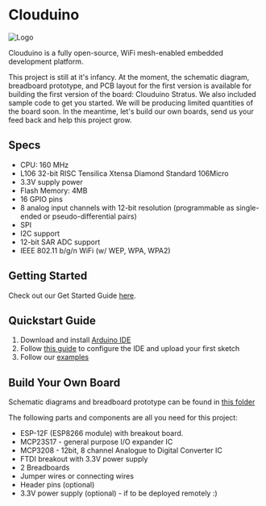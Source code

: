 # Clouduino

![Logo](/docs/images/logo.png)

Clouduino is a fully open-source, WiFi mesh-enabled embedded development platform. 

This project is still at it's infancy. At the moment, the schematic diagram, breadboard prototype, and PCB layout for the first version is available for building the first version of the board: Clouduino Stratus. We also included sample code to get you started. We will be producing limited quantities of the board soon. In the meantime, let's build our own boards, send us your feed back and help this project grow.

## Specs

- CPU: 160 MHz
- L106 32-bit RISC Tensilica Xtensa Diamond Standard 106Micro
- 3.3V supply power
- Flash Memory: 4MB
- 16 GPIO pins
- 8 analog input channels with 12-bit resolution (programmable as single-ended or pseudo-differential pairs)
- SPI
- I2C support
- 12-bit SAR ADC support
- IEEE 802.11 b/g/n WiFi (w/ WEP, WPA, WPA2)

## Getting Started
Check out our Get Started Guide [here](https://github.com/proudcloud/clouduino/tree/master/getStarted).

## Quickstart Guide

1. Download and install [Arduino IDE](https://www.arduino.cc/en/Main/Software)
2. Follow [this guide](https://github.com/proudcloud/clouduino/tree/master/getStarted) to configure the IDE and upload your first sketch
3. Follow our [examples](https://github.com/proudcloud/clouduino/tree/master/example)

## Build Your Own Board

Schematic diagrams and breadboard prototype can be found in [this folder](https://github.com/proudcloud/clouduino/tree/master/schematics)

The following parts and components are all you need for this project:
- ESP-12F (ESP8266 module) with breakout board.
- MCP23S17 - general purpose I/O expander IC
- MCP3208 - 12bit, 8 channel Analogue to Digital Converter IC
- FTDI breakout with 3.3V power supply
- 2 Breadboards
- Jumper wires or connecting wires
- Header pins (optional)
- 3.3V power supply (optional) - if to be deployed remotely :)
